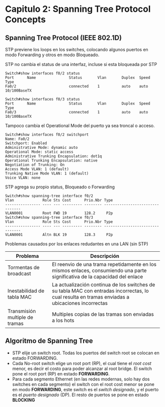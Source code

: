 # Capitulo 2: Spanning Tree Protocol Concepts

## Spanning Tree Protocol (IEEE 802.1D)

STP previene los loops en los switches, colocando algunos puertos en modo Forwarding y otros en modo Bloqueado.

STP no cambia el status de una interfaz, incluse si esta bloqueada por STP

```plaintext
Switch#show interfaces f0/2 status
Port      Name               Status       Vlan       Duplex  Speed Type
Fa0/2                        connected    1          auto    auto  10/100BaseTX

Switch#show interfaces f0/3 status 
Port      Name               Status       Vlan       Duplex  Speed Type
Fa0/3                        connected    1          auto    auto  10/100BaseTX
```

Tampoco cambia el Operational Mode del puerto ya sea troncal o acceso.

```plaintext
Switch#show interfaces f0/2 switchport 
Name: Fa0/2
Switchport: Enabled
Administrative Mode: dynamic auto
Operational Mode: static access
Administrative Trunking Encapsulation: dot1q
Operational Trunking Encapsulation: native
Negotiation of Trunking: On
Access Mode VLAN: 1 (default)
Trunking Native Mode VLAN: 1 (default)
Voice VLAN: none
```

STP agrega su propio status, Bloqueado o Forwarding
```plaintext
Switch#show spanning-tree interface f0/2
Vlan             Role Sts Cost      Prio.Nbr Type
---------------- ---- --- --------- -------- --------------------------------
VLAN0001         Root FWD 19        128.2     P2p
Switch#show spanning-tree interface f0/3
Vlan             Role Sts Cost      Prio.Nbr Type
---------------- ---- --- --------- -------- --------------------------------
VLAN0001         Altn BLK 19        128.3     P2p
```

Problemas causados por los enlaces redudantes en una LAN (sin STP)

|Problema|Descripción|
|--------|-----------|
|Tormentas de broadcast|El reenvio de una trama repetidamente en los mismos enlaces, consumiendo una parte significativa de la capacidad del enlace|
|Inestabilidad de tabla MAC|La actualización continua de los switches de su tabla MAC con entradas incorrectas, lo cual resulta en tramas enviadas a ubicaciones incorrectas|
|Transmisión multiple de tramas|Multiples copias de las tramas son enviadas a los hots|

## Algoritmo de Spanning Tree

* STP elije un switch root. Todas los puertos del switch root se colocan en estado FORWARDING.
* Cada No-root switch elige un root port (RP), el cual tiene el *root cost* menor, es decir el costo para poder alcanzar al root bridge. El switch pone el root port (RP) en estado **FORWARDING**.
* Para cada segmento Ethernet (en las redes modernas, solo hay dos switches en cada segmento)  el switch con el root cost menor se pone en modo **FORWARDING**, este switch es el *switch designado*, y el puerto es el *puerto designado* (DP). El resto de puertos se pone en estado **BLOCKING**